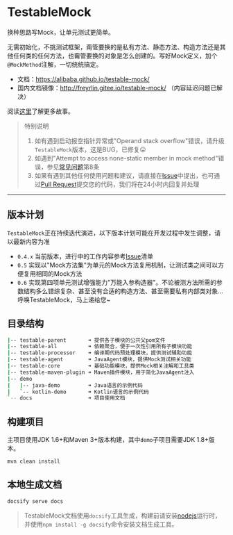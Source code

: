 # TestableMock

换种思路写Mock，让单元测试更简单。

无需初始化，不挑测试框架，甭管要换的是私有方法、静态方法、构造方法还是其他任何类的任何方法，也甭管要换的对象是怎么创建的。写好Mock定义，加个`@MockMethod`注解，一切统统搞定。

- 文档：https://alibaba.github.io/testable-mock/
- 国内文档镜像：http://freyrlin.gitee.io/testable-mock/ （内容延迟问题已解决）

阅读[这里](https://mp.weixin.qq.com/s/KyU6Eu7mDkZU8FspfSqfMw)了解更多故事。

> 特别说明
> 1. 如有遇到启动报空指针异常或"Operand stack overflow"错误，请升级`TestableMock`版本，这是BUG，已修复😛
> 2. 如遇到"Attempt to access none-static member in mock method"错误，参见[常见问题](https://alibaba.github.io/testable-mock/#/zh-cn/doc/frequently-asked-questions)第8条
> 3. 如果有遇到其他任何使用问题和建议，请直接在[Issue](https://github.com/alibaba/testable-mock/issues)中提出，也可通过[Pull Request](https://github.com/alibaba/testable-mock/pulls)提交您的代码，我们将在24小时内回复并处理

-----

## 版本计划

`TestableMock`正在持续迭代演进，以下版本计划可能在开发过程中发生调整，请以最新内容为准

- `0.4.x` 当前版本，进行中的工作内容参考[Issue](https://github.com/alibaba/testable-mock/issues)清单
- `0.5` 实现以"Mock方法集"为单元的Mock方法复用机制，让测试类之间可以方便复用相同的Mock方法
- `0.6` 实现第四项单元测试增强能力"万能入参构造器"。不论被测方法所需的参数结构多么错综复杂、甚至没有合适的构造方法、甚至需要私有内部类对象... 呼唤TestableMock，马上递给您~

## 目录结构

```bash
|-- testable-parent       ➜ 提供各子模块的公共父pom文件
|-- testable-all          ➜ 依赖聚合，便于一次性引用所有子模块功能
|-- testable-processor    ➜ 编译期代码预处理模块，提供测试辅助功能
|-- testable-agent        ➜ JavaAgent模块，提供Mock测试相关功能
|-- testable-core         ➜ 基础功能模块，提供Mock相关注解和工具类
|-- testable-maven-plugin ➜ Maven插件模块，用于简化JavaAgent注入
|-- demo
|   |-- java-demo         ➜ Java语言的示例代码
|   `-- kotlin-demo       ➜ Kotlin语言的示例代码
`-- docs                  ➜ 项目使用文档
```

## 构建项目

主项目使用JDK 1.6+和Maven 3+版本构建，其中`demo`子项目需要JDK 1.8+版本。

```bash
mvn clean install
```

## 本地生成文档

```bash
docsify serve docs
```

> TestableMock文档使用`docsify`工具生成，构建前请安装[nodejs](https://nodejs.org/en/download/)运行时，并使用`npm install -g docsify`命令安装文档生成工具。

